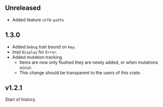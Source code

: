 ## Unreleased

- Added feature `utf8-paths`

## 1.3.0

- Added `Debug` trait bound on `Key`.
- Impl `Display` for `Error`.
- Added mutation tracking.
  - Items are now only flushed they are newly added, or when mutations occur.
  - This change should be transparent to the users of this crate.

## v1.2.1

Start of history.
